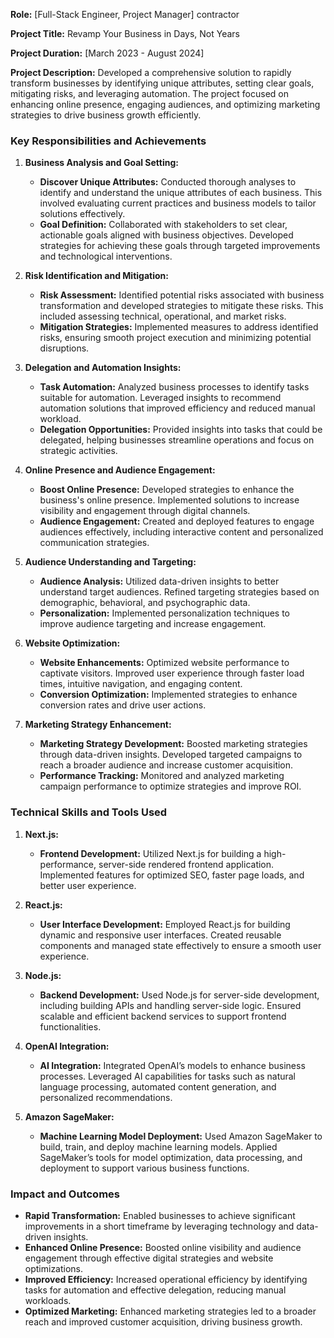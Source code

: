 **Role:** [Full-Stack Engineer, Project Manager] contractor

**Project Title:** Revamp Your Business in Days, Not Years

**Project Duration:** [March 2023 - August 2024]

**Project Description:**
Developed a comprehensive solution to rapidly transform businesses by identifying unique attributes, setting clear goals, mitigating risks, and leveraging automation. The project focused on enhancing online presence, engaging audiences, and optimizing marketing strategies to drive business growth efficiently.

### **Key Responsibilities and Achievements**

1. **Business Analysis and Goal Setting:**
   - **Discover Unique Attributes:** Conducted thorough analyses to identify and understand the unique attributes of each business. This involved evaluating current practices and business models to tailor solutions effectively.
   - **Goal Definition:** Collaborated with stakeholders to set clear, actionable goals aligned with business objectives. Developed strategies for achieving these goals through targeted improvements and technological interventions.

2. **Risk Identification and Mitigation:**
   - **Risk Assessment:** Identified potential risks associated with business transformation and developed strategies to mitigate these risks. This included assessing technical, operational, and market risks.
   - **Mitigation Strategies:** Implemented measures to address identified risks, ensuring smooth project execution and minimizing potential disruptions.

3. **Delegation and Automation Insights:**
   - **Task Automation:** Analyzed business processes to identify tasks suitable for automation. Leveraged insights to recommend automation solutions that improved efficiency and reduced manual workload.
   - **Delegation Opportunities:** Provided insights into tasks that could be delegated, helping businesses streamline operations and focus on strategic activities.

4. **Online Presence and Audience Engagement:**
   - **Boost Online Presence:** Developed strategies to enhance the business's online presence. Implemented solutions to increase visibility and engagement through digital channels.
   - **Audience Engagement:** Created and deployed features to engage audiences effectively, including interactive content and personalized communication strategies.

5. **Audience Understanding and Targeting:**
   - **Audience Analysis:** Utilized data-driven insights to better understand target audiences. Refined targeting strategies based on demographic, behavioral, and psychographic data.
   - **Personalization:** Implemented personalization techniques to improve audience targeting and increase engagement.

6. **Website Optimization:**
   - **Website Enhancements:** Optimized website performance to captivate visitors. Improved user experience through faster load times, intuitive navigation, and engaging content.
   - **Conversion Optimization:** Implemented strategies to enhance conversion rates and drive user actions.

7. **Marketing Strategy Enhancement:**
   - **Marketing Strategy Development:** Boosted marketing strategies through data-driven insights. Developed targeted campaigns to reach a broader audience and increase customer acquisition.
   - **Performance Tracking:** Monitored and analyzed marketing campaign performance to optimize strategies and improve ROI.

### **Technical Skills and Tools Used**

1. **Next.js:**
   - **Frontend Development:** Utilized Next.js for building a high-performance, server-side rendered frontend application. Implemented features for optimized SEO, faster page loads, and better user experience.

2. **React.js:**
   - **User Interface Development:** Employed React.js for building dynamic and responsive user interfaces. Created reusable components and managed state effectively to ensure a smooth user experience.

3. **Node.js:**
   - **Backend Development:** Used Node.js for server-side development, including building APIs and handling server-side logic. Ensured scalable and efficient backend services to support frontend functionalities.

4. **OpenAI Integration:**
   - **AI Integration:** Integrated OpenAI’s models to enhance business processes. Leveraged AI capabilities for tasks such as natural language processing, automated content generation, and personalized recommendations.

5. **Amazon SageMaker:**
   - **Machine Learning Model Deployment:** Used Amazon SageMaker to build, train, and deploy machine learning models. Applied SageMaker’s tools for model optimization, data processing, and deployment to support various business functions.

### **Impact and Outcomes**

- **Rapid Transformation:** Enabled businesses to achieve significant improvements in a short timeframe by leveraging technology and data-driven insights.
- **Enhanced Online Presence:** Boosted online visibility and audience engagement through effective digital strategies and website optimizations.
- **Improved Efficiency:** Increased operational efficiency by identifying tasks for automation and effective delegation, reducing manual workloads.
- **Optimized Marketing:** Enhanced marketing strategies led to a broader reach and improved customer acquisition, driving business growth.